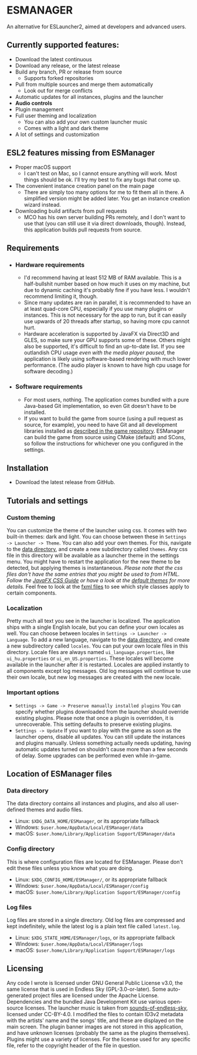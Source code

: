 # ESMANAGER

An alternative for ESLauncher2, aimed at developers and advanced users.

## Currently supported features:

- Download the latest continuous
- Download any release, or the latest release
- Build any branch, PR or release from source
  - Supports forked repositories
- Pull from multiple sources and merge them automatically
  - Look out for merge conflicts
- Automatic updates for all instances, plugins and the launcher
- **Audio controls**
- Plugin management
- Full user theming and localization
  - You can also add your own custom launcher music
  - Comes with a light and dark theme
- A lot of settings and customization

## ESL2 features missing from ESManager

- Proper macOS support
  - I can't test on Mac, so I cannot ensure anything will work. Most things should be ok. I'll try my best to fix any bugs that come up.
- The convenient instance creation panel on the main page
  - There are simply too many options for me to fit them all in there. A simplified version might be added later. You get an instance creation wizard instead.
- Downloading build artifacts from pull requests
  - MCO has his own server building PRs remotely, and I don't want to use that (you can still use it via direct downloads, though). Instead, this application builds pull requests from source.

## Requirements

- ### Hardware requirements
  - I'd recommend having at least 512 MB of RAM available. This is a half-bullshit number based on how much it uses on my machine, but due to dynamic caching it's probably fine if you have less. I wouldn't recommend limiting it, though.
  - Since many updates are ran in parallel, it is recommended to have an at least quad-core CPU, especially if you use many plugins or instances. This is not necessary for the app to run, but it can easily use upwards of 20 threads after startup, so having more cpu cannot hurt.
  - Hardware acceleration is supported by JavaFX via Direct3D and GLES, so make sure your GPU supports some of these. Others might also be supported, it's difficult to find an up-to-date list. If you see outlandish CPU usage *even with the media player paused*, the application is likely using software-based rendering with much lower performance. (The audio player is known to have high cpu usage for software decoding.)
  
- ### Software requirements
  - For most users, nothing. The application comes bundled with a pure Java-based Git implementation, so even Git doesn't have to be installed.
  - If you want to build the game from source (using a pull request as source, for example), you need to have Git and all development libraries installed as [described in the game repository](https://github.com/endless-sky/endless-sky/blob/master/readme-developer.md). ESManager can build the game from source using CMake (default) and SCons, so follow the instructions for whichever one you configured in the settings.

## Installation
- Download the latest release from GitHub.

## Tutorials and settings

### Custom theming
  You can customize the theme of the launcher using css. It comes with two built-in themes: dark and light. You can choose between these in `Settings -> Launcher -> Theme`.
  You can also add your own themes. For this, navigate to the [data directory](#data-directory), and create a new subdirectory called `themes`. Any css file in this directory will be available as a launcher theme in the settings menu. You might have to restart the application for the new theme to be detected, but applying themes is instantaneous.
  *Please note that the css files don't have the same entries that you might be used to from HTML. Follow the [JavaFX CSS Guide](https://openjfx.io/javadoc/19/javafx.graphics/javafx/scene/doc-files/cssref.html) or have a look at the [default themes](src/main/resources/tibetiroka/esmanager/ui/themes) for more details.*
  Feel free to look at the [fxml files](src/main/resources/tibetiroka/esmanager/ui) to see which style classes apply to certain components. 
  
### Localization
  Pretty much all text you see in the launcher is localized. The application ships with a single English locale, but you can define your own locales as well. You can choose between locales in `Settings -> Launcher -> Language`.
  To add a new language, navigate to the [data directory](#data-directory), and create a new subdirectory called `locales`. You can put your own locale files in this directory. Locale files are always named `ui_language.properties`, like `ui_hu.properties` or `ui_en_US.properties`. These locales will become available in the launcher after it is restarted.
  Locales are applied instantly to all components except log messages. Old log messages will continue to use their own locale, but new log messages are created with the new locale.

### Important options
- `Settings -> Game -> Preserve manually installed plugins`
  You can specify whether plugins downloaded from the launcher should override existing plugins. Please note that once a plugin is overridden, it is unrecoverable. This setting defaults to preserve existing plugins.
- `Settings -> Update`
  If you want to play with the game as soon as the launcher opens, disable all updates. You can still update the instances and plugins manually.
  Unless something actually needs updating, having automatic updates turned on shouldn't cause more than a few seconds of delay. Some upgrades can be performed even while in-game.

## Location of ESManager files

### Data directory
  The data directory contains all instances and plugins, and also all user-defined themes and audio files.
- Linux: `$XDG_DATA_HOME/ESManager`, or its appropriate fallback
- Windows: `$user.home/AppData/Local/ESManager/data`
- macOS: `$user.home/Library/Application Support/ESManager/data`

### Config directory
  This is where configuration files are located for ESManager. Please don't edit these files unless you know what you are doing.
- Linux: `$XDG_CONFIG_HOME/ESManager/`, or its appropriate fallback
- Windows: `$user.home/AppData/Local/ESManager/config`
- macOS: `$user.home/Library/Application Support/ESManager/config`

### Log files
  Log files are stored in a single directory. Old log files are compressed and kept indefinitely, while the latest log is a plain text file called `latest.log`.
- Linux: `$XDG_STATE_HOME/ESManager/logs`, or its appropriate fallback
- Windows: `$user.home/AppData/Local/ESManager/logs`
- macOS: `$user.home/Library/Application Support/ESManager/logs`

## Licensing
  Any code I wrote is licensed under GNU General Public License v3.0, the same license that is used in Endless Sky (GPL-3.0-or-later).
  Some auto-generated project files are licensed under the Apache License.
  Dependencies and the bundled Java Development Kit use various open-source licenses.
  The launcher music is taken from [sounds-of-endless-sky](https://github.com/samrocketman/sounds-of-endless-sky), licensed under CC-BY-4.0. I modified the files to contain ID3v2 metadata with the artists' name and the songs' title, and these are displayed on the main screen.
  The plugin banner images are not stored in this application, and have unknown licenses (probably the same as the plugins themselves). Plugins might use a variety of licenses.
  For the license used for any specific file, refer to the copyright header of the file in question.